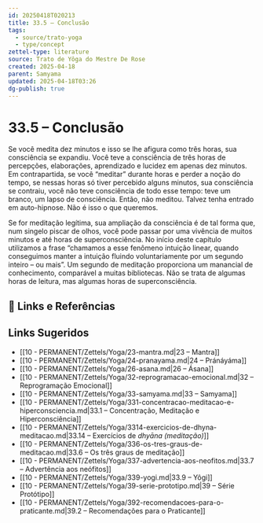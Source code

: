 ```yaml
---
id: 20250418T020213
title: 33.5 – Conclusão
tags:
  - source/trato-yoga
  - type/concept
zettel-type: literature
source: Trato de Yôga do Mestre De Rose
created: 2025-04-18
parent: Samyama
updated: 2025-04-18T03:26
dg-publish: true
---
```


# 33.5 – Conclusão

Se você medita dez minutos e isso se lhe afigura como três horas, sua consciência se expandiu. Você teve a consciência de três horas de percepções, elaborações, aprendizado e lucidez em apenas dez minutos. Em contrapartida, se você “meditar” durante horas e perder a noção do tempo, se nessas horas só tiver percebido alguns minutos, sua consciência se contraiu, você não teve consciência de todo esse tempo: teve um branco, um lapso de consciência. Então, não meditou. Talvez tenha entrado em auto-hipnose. Não é isso o que queremos.

Se for meditação legítima, sua ampliação da consciência é de tal forma que, num singelo piscar de olhos, você pode passar por uma vivência de muitos minutos e até horas de superconsciência. No início deste capítulo utilizamos a frase “chamamos a esse fenômeno intuição linear, quando conseguimos manter a intuição fluindo voluntariamente por um segundo inteiro – ou mais”. Um segundo de meditação proporciona um manancial de conhecimento, comparável a muitas bibliotecas. Não se trata de algumas horas de leitura, mas algumas horas de superconsciência.

## 🔗 Links e Referências

## Links Sugeridos

- [[10 - PERMANENT/Zettels/Yoga/23-mantra.md\|23 – Mantra]]
- [[10 - PERMANENT/Zettels/Yoga/24-pranayama.md\|24 – Pránáyáma]]
- [[10 - PERMANENT/Zettels/Yoga/26-asana.md\|26 – Ásana]]
- [[10 - PERMANENT/Zettels/Yoga/32-reprogramacao-emocional.md\|32 – Reprogramação Emocional]]
- [[10 - PERMANENT/Zettels/Yoga/33-samyama.md\|33 – Samyama]]
- [[10 - PERMANENT/Zettels/Yoga/331-concentracao-meditacao-e-hiperconsciencia.md\|33.1 – Concentração, Meditação e Hiperconsciência]]
- [[10 - PERMANENT/Zettels/Yoga/3314-exercicios-de-dhyna-meditacao.md\|33.14 – Exercícios de *dhyāna (meditação)*]]
- [[10 - PERMANENT/Zettels/Yoga/336-os-tres-graus-de-meditacao.md\|33.6 – Os três graus de meditação]]
- [[10 - PERMANENT/Zettels/Yoga/337-advertencia-aos-neofitos.md\|33.7 – Advertência aos neófitos]]
- [[10 - PERMANENT/Zettels/Yoga/339-yogi.md\|33.9 – Yôgi]]
- [[10 - PERMANENT/Zettels/Yoga/39-serie-prototipo.md\|39 – Série Protótipo]]
- [[10 - PERMANENT/Zettels/Yoga/392-recomendacoes-para-o-praticante.md\|39.2 – Recomendações para o Praticante]]